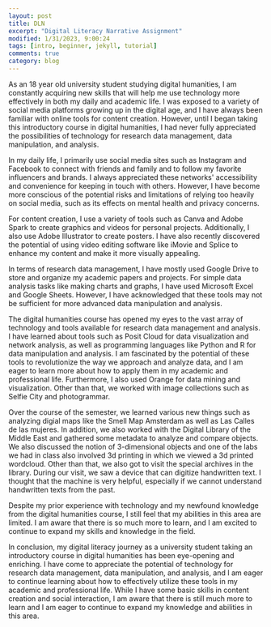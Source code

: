 ```yaml
---
layout: post
title: DLN
excerpt: "Digital Literacy Narrative Assignment"
modified: 1/31/2023, 9:00:24
tags: [intro, beginner, jekyll, tutorial]
comments: true
category: blog
---
```


As an 18 year old university student studying digital humanities, I am constantly acquiring new skills that will help me use technology more effectively in both my daily and academic life. I was exposed to a variety of social media platforms growing up in the digital age, and I have always been familiar with online tools for content creation. However, until I began taking this introductory course in digital humanities, I had never fully appreciated the possibilities of technology for research data management, data manipulation, and analysis.

In my daily life, I primarily use social media sites such as Instagram and Facebook to connect with friends and family and to follow my favorite influencers and brands. I always appreciated these networks' accessibility and convenience for keeping in touch with others. However, I have become more conscious of the potential risks and limitations of relying too heavily on social media, such as its effects on mental health and privacy concerns.

For content creation, I use a variety of tools such as Canva and Adobe Spark to create graphics and videos for personal projects. Additionally, I also use Adobe Illustrator to create posters. I have also recently discovered the potential of using video editing software like iMovie and Splice to enhance my content and make it more visually appealing. 

In terms of research data management, I have mostly used Google Drive to store and organize my academic papers and projects. For simple data analysis tasks like making charts and graphs, I have used Microsoft Excel and Google Sheets. However, I have acknowledged that these tools may not be sufficient for more advanced data manipulation and analysis.

The digital humanities course has opened my eyes to the vast array of technology and tools available for research data management and analysis. I have learned about tools such as Posit Cloud for data visualization and network analysis, as well as programming languages like Python and R for data manipulation and analysis. I am fascinated by the potential of these tools to revolutionize the way we approach and analyze data, and I am eager to learn more about how to apply them in my academic and professional life. Furthermore, I also used Orange for data mining and visualization. Other than that, we worked with image collections such as Selfie City and photogrammar.

Over the course of the semester, we learned various new things such as analyzing digial maps like the Smell Map Amsterdam as well as Las Calles de las mujeres. In addition, we also worked with the Digital Library of the Middle East and gathered some metadata to analyze and compare objects. We also discussed the notion of 3-dimensional objects and one of the labs we had in class also involved 3d printing in which we viewed a 3d printed wordcloud. Other than that, we also got to visit the special archives in the library. During our visit, we saw a device that can digitize handwritten text. I thought that the machine is very helpful, especially if we cannot understand handwritten texts from the past. 

Despite my prior experience with technology and my newfound knowledge from the digital humanities course, I still feel that my abilities in this area are limited. I am aware that there is so much more to learn, and I am excited to continue to expand my skills and knowledge in the field.

In conclusion, my digital literacy journey as a university student taking an introductory course in digital humanities has been eye-opening and enriching. I have come to appreciate the potential of technology for research data management, data manipulation, and analysis, and I am eager to continue learning about how to effectively utilize these tools in my academic and professional life. While I have some basic skills in content creation and social interaction, I am aware that there is still much more to learn and I am eager to continue to expand my knowledge and abilities in this area.